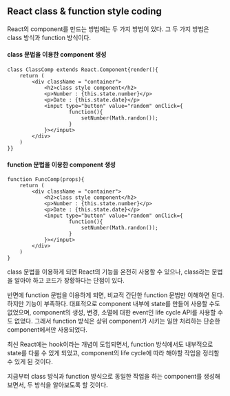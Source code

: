 ## React class & function style coding

React의 component를 만드는 방법에는 두 가지 방법이 있다. 그 두 가지 방법은 class 방식과 function 방식이다. 

#### class 문법을 이용한 component 생성

```react
class ClassComp extends React.Component{render(){
    return (
    	<div className = "container">
            <h2>class style component</h2>
            <p>Number : {this.state.number}</p>
            <p>Date : {this.state.date}</p>
            <input type="button" value="random" onClick={
                    function(){
                        setNumber(Math.randon());
                    }
            }></input>
        </div>
    )
}}
```

#### function 문법을 이용한 component 생성

```react
function FuncComp(props){
    return (
    	<div className = "container">
            <h2>class style component</h2>
            <p>Number : {this.state.number}</p>
            <p>Date : {this.state.date}</p>
            <input type="button" value="random" onClick={
                    function(){
                        setNumber(Math.randon());
                    }
            }></input>
        </div>
    )
}
```



class 문법을 이용하게 되면 React의 기능을 온전히 사용할 수 있으나, class라는 문법을 알아야 하고 코드가 장황하다는 단점이 있다.

반면에 function 문법을 이용하게 되면, 비교적 간단한 function 문법만 이해하면 된다. 하지만 기능이 부족하다. 대표적으로 component 내부에 state를 만들어 사용할 수도 없었으며, component의 생성, 변경, 소멸에 대한 event인 life cycle API를 사용할 수도 없었다. 그래서 function 방식은 상위 component가 시키는 일만 처리하는 단순한 component에서만 사용되었다.

최신 React에는 hook이라는 개념이 도입되면서, function 방식에서도 내부적으로 state를 다룰 수 있게 되었고, component의 life cycle에 따라 해야할 작업을 정리할 수 있게 된 것이다.



지금부터 class 방식과 function 방식으로 동일한 작업을 하는 component를 생성해보면서,  두 방식을 알아보도록 할 것이다.
